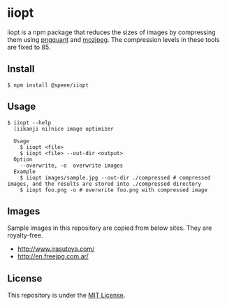 # iiopt

iiopt is a npm package that reduces the sizes of images by compressing them using [pngquant](https://pngquant.org/) and [mozjpeg](https://github.com/mozilla/mozjpeg).
The compression levels in these tools are fixed to 85.

## Install

```
$ npm install @speee/iiopt
```

## Usage

```
$ iiopt --help
  (iikanji ni)nice image optimizer

  Usage
    $ iiopt <file>
    $ iiopt <file> --out-dir <output>
  Option
    --overwrite, -o  overwrite images
  Example
    $ iiopt images/sample.jpg --out-dir ./compressed # compressed images, and the results are stored into ./compressed directory
    $ iiopt foo.png -o # overwrite foo.png with compressed image
```

## Images

Sample images in this repository are copied from below sites.  They are royalty-free.

- http://www.irasutoya.com/
- http://en.freejpg.com.ar/

## License

This repository is under the [MIT License](LICENSE.md).
